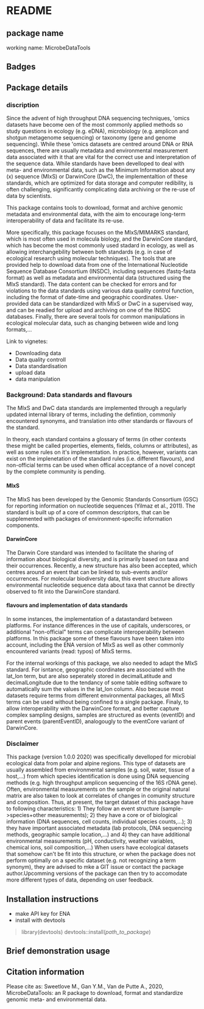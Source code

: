 # README

## package name
working name: MicrobeDataTools

## Badges


## Package details
### discription
Since the advent of high throughput DNA sequencing techniques, 'omics datasets have become oen of the most commonly applied methods so study questions in ecology (e.g. eDNA), microbiology (e.g. amplicon and shotgun metagenome sequencing) or taxonomy (gene and genome sequencing). While these 'omics datasets are centred around DNA or RNA sequences, there are usually metadata and environmental measurement data associated with it that are vital for the correct use and interpretation of the sequence data. While standards have been develloped to deal with meta- and environmental data, such as the Minimum Information about any (x) sequence (MIxS) or DarwinCore (DwC), the implementaltion of these standards, which are optimized for data storage and computer redibility, is often challenging, significantly complicating data archiving or the re-use of data by scientists.

This package contains tools to download, format and archive genomic metadata and environmental data, with the aim to encourage long-term interoperability of data and facilitate its re-use. 

More specifically, this package focuses on the MIxS/MIMARKS standard, which is most often used in molecula biology, and the DarwinCore standard, which has become the most commonly used stadard in ecology, as well as allowing interchangebility between both standards (e.g. in case of ecological research using molecular techniques). The tools that are provided help to download data from one of the International Nucleotide Sequence Database Consortium (INSDC), including sequences (fastq-fasta format) as well as metadata and environmental data (structured using the MIxS standard). The data content can be checked for errors and for violations to the data standards using various data quality control function, including the format of date-time and geographic coordinates. User-provided data can be standardized with MIxS or DwC in a supervised way, and can be readied for upload and archiving on one of the INSDC databases. Finally, there are several tools for common manipulations in ecological molecular data, such as changing between wide and long formats,...

Link to vignetes:
  - Downloading data
  - Data quality controll
  - Data standardisation
  - upload data
  - data manipulation
  
### Background: Data standards and flavours
The MIxS and DwC data standards are implemented through a regularly updated internal library of terms, including the defintion, commonly encountered synonyms, and translation into other standards or flavours of the standard.

In theory, each standard contains a glossary of terms (in other contexts these might be called properties, elements, fields, columns or attributes), as well as some rules on it's implementation. In practice, however, variants can exist on the implenetation of the standard rules (i.e. different flavours), and non-official terms can be used when offical acceptance of a novel concept by the complete community is pending.

#### MIxS 
The MIxS has been developed by the Genomic Standards Consortium (GSC) for reporting information on nucleotide sequences (Yilmaz et al., 2011). The standard is built up of a core of common descriptors, that can be supplemented with packages of environment-specific information components.

#### DarwinCore
The Darwin Core standard was intended to facilitate the sharing of information about biological diversity, and is primarily based on taxa and their occurrences. Recently, a new structure has also been accepted, which centres around an event that can be linked to sub-events and/or occurrences. For molecular biodiversity data, this event structure allows environmental nucleotide sequence data about taxa that cannot be directly observed to fit into the DarwinCore standard.

#### flavours and implementation of data standards
In some instances, the implementation of a datastandard between platforms. For instance differences in the use of capitals, underscores, or additional "non-official" terms can complicate interoperability between platforms. In this package some of these flavours have been taken into account, including the ENA version of MIxS as well as other commonly encountered variants (read: typos) of MIxS terms.

For the internal workings of this package, we also needed to adapt the MIxS standard. For isntance, geographic coordinates are associated with the lat_lon term, but are also seperately stored in decimalLatitude and decimalLongitude due to the tendancy of some table editing software to automatically sum the values in the lat_lon column. Also because most datasets require terms from different environmental packages, all MIxS terms can be used without being confined to a single package. Finaly, to allow interoperability with the DarwinCore format, and better capture complex sampling designs, samples are structured as events (eventID) and parent events (parentEventID), analogougly to the eventCore variant of DarwinCore.

### Disclaimer
This package (version 1.0.0 2020) was specifically develloped for microbial ecological data from polar and alpine regions. This type of datasets are usually assembled from environmental samples (e.g. soil, water, tissue of a host,...) from which species identification is done using DNA sequencing methods (e.g. high throughput amplicon sequencing of the 16S rDNA gene). Often, environmental measurements on the sample or the original natural matrix are also taken to look at correlates of changes in comunity structure and composition. 
Thus, at present, the target dataset of this package have to following characteristics: 1) They follow an event structure (sample->species+other measurements); 2) they have a core or of biological information (DNA sequences, cell counts, individual species counts,...); 3) they have important associated metadata (lab protocols, DNA sequencing methods, geographic sample location,...) and 4) they can have additional environmental measurements (pH, conductivity, weather variables, chemical ions, soil composition,...)
When users have ecological datasets that somehow can't be fit into this structure, or when the package does not perform optimally on a specific dataset (e.g. not recognizing a term synonym), they are advised to mke a GIT issue or contact the package author.Upcomming versions of the package can then try to accomodate more different types of data, depending on user feedback.

## Installation instructions
  - make API key for ENA
  - install with devtools

 > library(devtools)
 > devtools::install(_path_to_package_)
 

## Brief demonstration usage

## Citation information
Please cite as:
Sweetlove M., Gan Y.M., Van de Putte A., 2020, MicrobeDataTools: an R package to download, format and standardize genomic meta- and environmental data.


